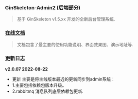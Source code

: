 ### GinSkeleton-Admin2 (后端部分)
> 基于 GinSkeleton v1.5.xx 开发的全新后台管理系统.


###  [在线文档](https://www.yuque.com/xiaofensinixidaouxiang/qmanaq/qmucb4)
> 文档包含了最主要的使用功能说明、界面效果图、演示地址等.


### 更新日志
**v2.0.07  2022-08-22** 
 - 更新 
主要是将主线版本最近的更新同步到admin系统：
 - 1.主要包括依赖包版本升级。
 - 2.rabbitmq 消息队列底层依赖包更新.
